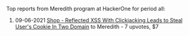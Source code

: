 Top reports from Meredith program at HackerOne for period all:

1. 09-06-2021 [Shop - Reflected  XSS  With  Clickjacking Leads to Steal User's Cookie  In Two Domain](https://hackerone.com/reports/1221942) to Meredith - 7 upvotes, $7
